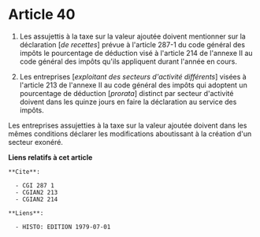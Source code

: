 # Article 40

1. Les assujettis à la taxe sur la valeur ajoutée doivent mentionner sur la déclaration [*de recettes*] prévue à l'article
287-1 du code général des impôts le pourcentage de déduction visé à l'article 214 de l'annexe II au code général des impôts
qu'ils appliquent durant l'année en cours.

2. Les entreprises [*exploitant des secteurs d'activité différents*] visées à l'article 213 de l'annexe II au code général
des impôts qui adoptent un pourcentage de déduction [*prorata*] distinct par secteur d'activité doivent dans les quinze jours
en faire la déclaration au service des impôts.

Les entreprises assujetties à la taxe sur la valeur ajoutée doivent  dans les mêmes conditions  déclarer les modifications
aboutissant à la création d'un secteur exonéré.

**Liens relatifs à cet article**

	**Cite**:

	  - CGI 287 1
	  - CGIAN2 213
	  - CGIAN2 214

	**Liens**:

	  - HISTO: EDITION 1979-07-01
